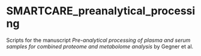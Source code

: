 # SMARTCARE_preanalytical_processing

Scripts for the manuscript *Pre-analytical processing of plasma and serum samples for combined proteome and metabolome analysis* by Gegner et al.
